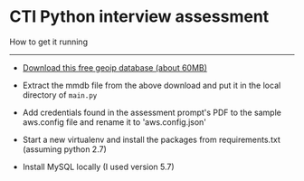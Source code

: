 # CTI Python interview assessment

How to get it running
*****

* [Download this free geoip database (about 60MB)](http://geolite.maxmind.com/download/geoip/database/GeoLite2-City.tar.gz) 
	
* Extract the mmdb file from the above download and put it in the local directory of `main.py`

* Add credentials found in the assessment prompt's PDF to the sample aws.config file and rename it to 'aws.config.json'

* Start a new virtualenv and install the packages from requirements.txt (assuming python 2.7)

* Install MySQL locally (I used version 5.7)